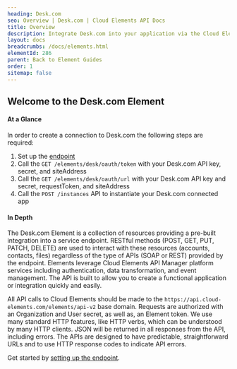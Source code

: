 ```yaml
---
heading: Desk.com
seo: Overview | Desk.com | Cloud Elements API Docs
title: Overview
description: Integrate Desk.com into your application via the Cloud Elements APIs.
layout: docs
breadcrumbs: /docs/elements.html
elementId: 286
parent: Back to Element Guides
order: 1
sitemap: false
---
```


## Welcome to the Desk.com Element


#### At a Glance

In order to create a connection to Desk.com the following steps are required:

1. Set up the [endpoint](desk-endpoint-setup.html)
2. Call the `GET /elements/desk/oauth/token` with your Desk.com API key, secret, and siteAddress
3. Call the `GET /elements/desk/oauth/url` with your Desk.com API key and secret, requestToken, and siteAddress
4. Call the `POST /instances` API to instantiate your Desk.com connected app

#### In Depth

The Desk.com Element is a collection of resources providing a pre-built integration into a service endpoint. RESTful methods (POST, GET, PUT, PATCH, DELETE) are used to interact with these resources (accounts, contacts, files) regardless of the type of APIs (SOAP or REST) provided by the endpoint. Elements leverage Cloud Elements API Manager platform services including authentication, data transformation, and event management.  The API is built to allow you to create a functional application or integration quickly and easily.

All API calls to Cloud Elements should be made to the `https://api.cloud-elements.com/elements/api-v2` base domain. Requests are authorized with an Organization and User secret, as well as, an Element token.  We use many standard HTTP features, like HTTP verbs, which can be understood by many HTTP clients. JSON will be returned in all responses from the API, including errors. The APIs are designed to have predictable, straightforward URLs and to use HTTP response codes to indicate API errors.

Get started by [setting up the endpoint](desk-endpoint-setup.html).
